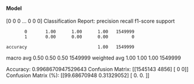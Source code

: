 #### Model
[0 0 0 ... 0 0 0]
Classification Report:
              precision    recall  f1-score   support

           0       1.00      1.00      1.00   1549999
           1       0.00      0.00      0.00         0

    accuracy                           1.00   1549999
   macro avg       0.50      0.50      0.50   1549999
weighted avg       1.00      1.00      1.00   1549999

Accuracy: 0.9968670947529643
Confusion Matrix:
[[1545143    4856]
 [      0       0]]
Confusion Matrix (%):
[[99.68670948  0.31329052]
 [ 0.          0.        ]]
